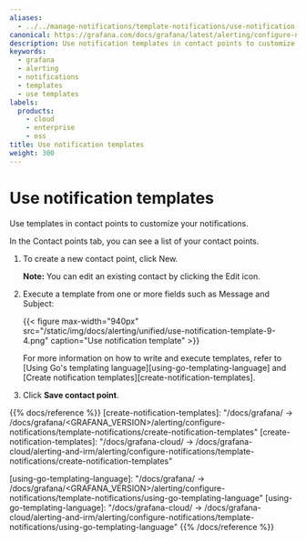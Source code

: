 ```yaml
---
aliases:
  - ../../manage-notifications/template-notifications/use-notification-templates/ # /docs/grafana/<GRAFANA_VERSION>/alerting/manage-notifications/template-notifications/use-notification-templates/
canonical: https://grafana.com/docs/grafana/latest/alerting/configure-notifications/template-notifications/use-notification-templates/
description: Use notification templates in contact points to customize your notifications
keywords:
  - grafana
  - alerting
  - notifications
  - templates
  - use templates
labels:
  products:
    - cloud
    - enterprise
    - oss
title: Use notification templates
weight: 300
---
```


# Use notification templates

Use templates in contact points to customize your notifications.

In the Contact points tab, you can see a list of your contact points.

1. To create a new contact point, click New.

   **Note:** You can edit an existing contact by clicking the Edit icon.

1. Execute a template from one or more fields such as Message and Subject:

   {{< figure max-width="940px" src="/static/img/docs/alerting/unified/use-notification-template-9-4.png" caption="Use notification template" >}}

   For more information on how to write and execute templates, refer to [Using Go's templating language][using-go-templating-language] and [Create notification templates][create-notification-templates].

1. Click **Save contact point**.

{{% docs/reference %}}
[create-notification-templates]: "/docs/grafana/ -> /docs/grafana/<GRAFANA_VERSION>/alerting/configure-notifications/template-notifications/create-notification-templates"
[create-notification-templates]: "/docs/grafana-cloud/ -> /docs/grafana-cloud/alerting-and-irm/alerting/configure-notifications/template-notifications/create-notification-templates"

[using-go-templating-language]: "/docs/grafana/ -> /docs/grafana/<GRAFANA_VERSION>/alerting/configure-notifications/template-notifications/using-go-templating-language"
[using-go-templating-language]: "/docs/grafana-cloud/ -> /docs/grafana-cloud/alerting-and-irm/alerting/configure-notifications/template-notifications/using-go-templating-language"
{{% /docs/reference %}}
